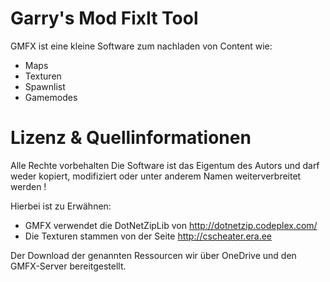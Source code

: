 # Garry's Mod FixIt Tool
GMFX ist eine kleine Software zum nachladen von Content wie:
- Maps
- Texturen
- Spawnlist
- Gamemodes


# Lizenz & Quellinformationen

Alle Rechte vorbehalten
Die Software ist das Eigentum des Autors und darf weder kopiert, modifiziert oder
unter anderem Namen weiterverbreitet werden !

Hierbei ist zu Erwähnen:
- GMFX verwendet die DotNetZipLib von http://dotnetzip.codeplex.com/
- Die Texturen stammen von der Seite http://cscheater.era.ee

Der Download der genannten Ressourcen wir über
OneDrive und den GMFX-Server bereitgestellt.
